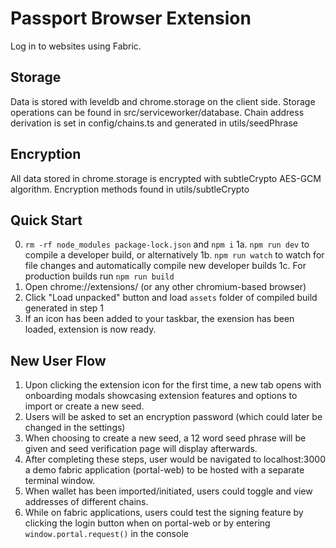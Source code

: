 # Passport Browser Extension
Log in to websites using Fabric.

## Storage
Data is stored with leveldb and chrome.storage on the client side. Storage operations can be found in src/serviceworker/database.
Chain address derivation is set in config/chains.ts and generated in utils/seedPhrase

## Encryption
All data stored in chrome.storage is encrypted with subtleCrypto AES-GCM algorithm. Encryption methods found in utils/subtleCrypto


## Quick Start
0. `rm -rf node_modules package-lock.json` and `npm i`
1a. `npm run dev` to compile a developer build, or alternatively 
1b. `npm run watch` to watch for file changes and automatically compile new developer builds
1c. For production builds run `npm run build`
2. Open chrome://extensions/ (or any other chromium-based browser)
3. Click "Load unpacked" button and load `assets` folder of compiled build generated in step 1
4. If an icon has been added to your taskbar, the exension has been loaded, extension is now ready.

## New User Flow
1. Upon clicking the extension icon for the first time, a new tab opens with onboarding modals showcasing extension features and options to import or create a new seed.
2. Users will be asked to set an encryption password (which could later be changed in the settings)
3. When choosing to create a new seed, a 12 word seed phrase will be given and seed verification page will display afterwards.
4. After completing these steps, user would be navigated to localhost:3000 a demo fabric application (portal-web) to be hosted with a separate terminal window.
5. When wallet has been imported/initiated, users could toggle and view addresses of different chains.
6. While on fabric applications, users could test the signing feature by clicking the login button when on portal-web or by entering `window.portal.request()` in the console

